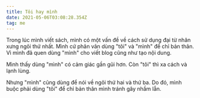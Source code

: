 ```yaml
---
title: Tôi hay mình
date: 2021-05-06T03:08:28.354Z
tag: me
---
```

Trong lúc mình viết sách, mình có một vấn đề về cách sử dụng đại từ nhân xưng ngôi thứ nhất. Mình cứ phân vân dùng "tôi" và "mình" để chỉ bản thân. Vì mình đã quen dùng "mình" cho viết blog cũng như tạo nội dung. 

Mình thấy dùng "mình" có cảm giác gần gũi hơn. Còn "tôi" thì xa cách và lạnh lùng. 

Nhưng "mình" cũng dùng để nói về ngôi thứ hai và thứ ba. Do đó, mình buộc phải dùng "tôi" để chỉ bản thân mình tránh gây nhầm lẫn.